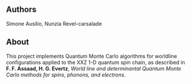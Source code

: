 ## Authors
Simone Ausilio, Nunzia Revel-carsalade

## About
This project implements Quantum Monte Carlo algorithms for worldline configurations applied to the XXZ 1-D quantum spin chain, as described in **F. F. Assaad, H. G. Evertz**, *World line and determinantal Quantum Monte Carlo methods for spins, phonons, and electrons*.
